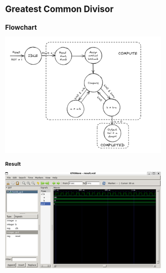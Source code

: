 <h1>Greatest Common Divisor</h1>
<h2>Flowchart</h2>
<div align = 'center'>
<img src = 'gcdfc.png'>
</div>
<h3>Result</h3>
<img src="./GCD.png" alt="greatest common divisor using vhdl." />
